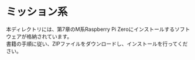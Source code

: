 # ミッション系

本ディレクトリには、第7章のM系Raspberry Pi Zeroにインストールするソフトウェアが格納されています。   
書籍の手順に従い、ZIPファイルをダウンロードし、インストールを行ってください。
